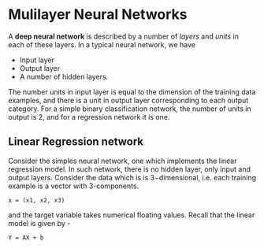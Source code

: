 # Mulilayer Neural Networks

A **deep neural network** is described by a number of *layers* and *units* in each of these layers.
In a typical neural network, we have 
- Input layer
- Output layer
- A number of hidden layers.

The number units in input layer is equal to the dimension of the training data examples, and there is a unit in output layer corresponding to each output category. For a simple binary classification network, the number of units in output is 2, and for a regression network it is one.

## Linear Regression network
Consider the simples neural network, one which implements the linear regression model. In such network, there is no hidden layer, only input and output layers.
Consider the data which is is $3-$dimensional, i.e. each training example is a vector with 3-components. 
```
x = (x1, x2, x3)
```
and the target variable takes numerical floating values. 
Recall that the linear model is given by -
```
Y = AX + b
```
